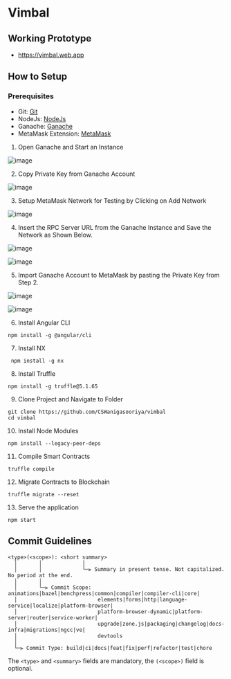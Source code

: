 # Vimbal

## Working Prototype

- https://vimbal.web.app

## How to Setup

### Prerequisites

- Git: [Git](https://git-scm.com/)
- NodeJs: [NodeJs](https://nodejs.org/en/download/)
- Ganache: [Ganache](https://trufflesuite.com/ganache/index.html)
- MetaMask Extension: [MetaMask](https://chrome.google.com/webstore/detail/metamask/nkbihfbeogaeaoehlefnkodbefgpgknn?hl=en)

1. Open Ganache and Start an Instance

![image](https://user-images.githubusercontent.com/53285026/159238772-6c711d55-e072-4d85-a7ab-70deac50dbaf.png)

2. Copy Private Key from Ganache Account

![image](https://user-images.githubusercontent.com/53285026/160361607-2eeb1baf-2820-4678-acfd-84b35de73283.png)

3. Setup MetaMask Network for Testing by Clicking on Add Network

![image](https://user-images.githubusercontent.com/53285026/160362174-23c3026b-2ec6-4cf1-9dd6-53e55635264f.png)

4. Insert the RPC Server URL from the Ganache Instance and Save the Network as Shown Below.

![image](https://user-images.githubusercontent.com/53285026/160363036-f948e32b-a6d5-4b7b-9ff7-ebf0deaba36d.png)

![image](https://user-images.githubusercontent.com/53285026/160363341-b1be896e-b25f-45a8-a164-a1d2039a1a20.png)

5. Import Ganache Account to MetaMask by pasting the Private Key from Step 2.

![image](https://user-images.githubusercontent.com/53285026/160363990-229464f7-91a1-4d24-9694-dc8beafcb859.png)

![image](https://user-images.githubusercontent.com/53285026/160364068-06d22a0b-0866-4480-8ed3-76cf7ccbbef1.png)

6. Install Angular CLI

```
npm install -g @angular/cli
```

7. Install NX

```
 npm install -g nx
```

8. Install Truffle

```
npm install -g truffle@5.1.65
```

9. Clone Project and Navigate to Folder

```
git clone https://github.com/CSWanigasooriya/vimbal
cd vimbal
```

10. Install Node Modules

```
npm install --legacy-peer-deps
```

11. Compile Smart Contracts

```
truffle compile
```

12. Migrate Contracts to Blockchain

```
truffle migrate --reset
```

13. Serve the application

```
npm start
```

## Commit Guidelines

```
<type>(<scope>): <short summary>
  │       │             │
  │       │             └─⫸ Summary in present tense. Not capitalized. No period at the end.
  │       │
  │       └─⫸ Commit Scope: animations|bazel|benchpress|common|compiler|compiler-cli|core|
  │                          elements|forms|http|language-service|localize|platform-browser|
  │                          platform-browser-dynamic|platform-server|router|service-worker|
  │                          upgrade|zone.js|packaging|changelog|docs-infra|migrations|ngcc|ve|
  │                          devtools
  │
  └─⫸ Commit Type: build|ci|docs|feat|fix|perf|refactor|test|chore
```

The `<type>` and `<summary>` fields are mandatory, the `(<scope>)` field is optional.
